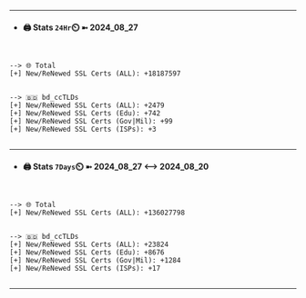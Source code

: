 

---
- #### 🖨️ **Stats** `24Hr`⏲️ ➼ 2024_08_27
```console


--> 🌐 Total
[+] New/ReNewed SSL Certs (ALL): +18187597


--> 🇧🇩 bd_ccTLDs
[+] New/ReNewed SSL Certs (ALL): +2479
[+] New/ReNewed SSL Certs (Edu): +742
[+] New/ReNewed SSL Certs (Gov|Mil): +99
[+] New/ReNewed SSL Certs (ISPs): +3


```

---
- #### 🖨️ **Stats** `7Days`⏲️ ➼ 2024_08_27 <--> 2024_08_20
```console


--> 🌐 Total
[+] New/ReNewed SSL Certs (ALL): +136027798


--> 🇧🇩 bd_ccTLDs
[+] New/ReNewed SSL Certs (ALL): +23824
[+] New/ReNewed SSL Certs (Edu): +8676
[+] New/ReNewed SSL Certs (Gov|Mil): +1284
[+] New/ReNewed SSL Certs (ISPs): +17


```

---

